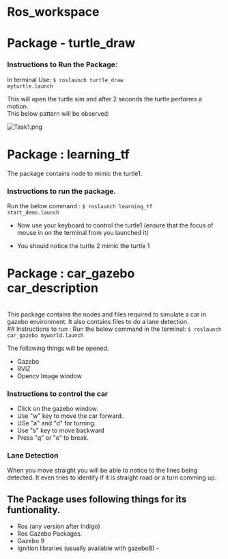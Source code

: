 # Ros_workspace


# Package - turtle_draw

### Instructions to Run the Package:
In terminal Use:
<code>$ roslaunch turtle_draw myturtle.launch</code>

This will open the turtle sim and after 2 seconds the turtle performs a motion.
<br />This below pattern will be observed:


![Task1.png](attachment:Task1.png)


# Package : learning_tf

The package contains node to mimic the turtle1.

### Instructions to run the package.
Run the below command :
<code>$ roslaunch learning_tf start_demo.launch </code>

- Now use your keyboard to control the turtle1.(ensure that the focus of mouse in on the terminal from you launched it)<br/>

- You should notice the turtle 2 mimic the turtle 1

# Package : car_gazebo    car_description
<br />
This package contains the nodes and files required to simulate a car in gazebo environment. It also contains files to do a lane detection.
<br />
## Instructions to run :
Run the below command in the terminal: <code>$ roslaunch car_gazebo myworld.launch</code>

The following things will be opened.
- Gazebo
- RVIZ
- Opencv Image window

### Instructions to control the car
- Click on the gazebo window.
- Use "w" key to move the car forward.
- USe "a" and "d" for turning.
- Use "s" key to move backward
- Press "q" or "e" to break.

### Lane Detection
When you move straight you will be able to notice to the lines being detected. It even tries to identify if it is straight road or a turn comming up.


## The Package uses following things for its funtionality.
- Ros (any version after Indigo)
- Ros Gazebo Packages.
- Gazebo 9
- Ignition libraries (usually available with gazebo8) -

